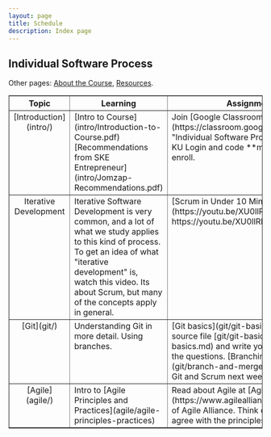 ```yaml
---
layout: page
title: Schedule
description: Index page
---
```


## Individual Software Process

Other pages: [About the Course](Topics), [Resources](Resources).


<table border="1">

<tr valign="top">
  <th> Topic </th>  
  <th width="45%"> Learning </th>
  <th width="45%"> Assignment </th>
</tr>
<!-- 
  Introduction 
  -->
<tr valign="top">
<td align="center" markdown="span"> 
[Introduction](intro/)
</td>
<td markdown="span">
[Intro to Course](intro/Introduction-to-Course.pdf)    
[Recommendations from SKE Entrepreneur](intro/Jomzap-Recommendations.pdf)    
</td>
<td markdown="span">
Join [Google Classroom](https://classroom.google.com) "Individual Software Process". Use your KU Login and code **minx6nj** to enroll.   
</td>
</tr>
<!-- 
  Iterative Development
  -->
<tr valign="top">
<td align="center" markdown="span"> 
Iterative Development
</td>
<td markdown="span">
Iterative Software Development is very common,
and a lot of what we study applies to this kind of process.
To get an idea of what "iterative development" is, watch this video.
Its about Scrum, but many of the concepts apply in general.
</td>
<td markdown="span">
[Scrum in Under 10 Minutes](https://youtu.be/XU0llRltyFM) https://youtu.be/XU0llRltyFM    
</td>
</tr>
<!-- 
  Git 
  -->
<tr valign="top">
<td align="center" markdown="span"> 
[Git](git/)    
</td>
<td markdown="span">
Understanding Git in more detail.
Using branches.
</td>
<td markdown="span">
[Git basics](git/git-basics) copy the source file [git/git-basics.md](git/git-basics.md) and write your answers after the questions.      
[Branching and Merging](git/branch-and-merge).    
**Quiz** on Git and Scrum next week.
</td>
</tr>
<!-- 
  Agile
  -->
<tr valign="top">
<td align="center" markdown="span"> 
[Agile](agile/)    
</td>
<td markdown="span">
Intro to [Agile Principles and Practices](agile/agile-principles-practices)
</td>
<td markdown="span">
Read about Agile at [Agile 101](https://www.agilealliance.org/agile101/) of Agile Alliance.    
Think critically.  Do you agree with the principles?   
</td>
</tr>

</table>

